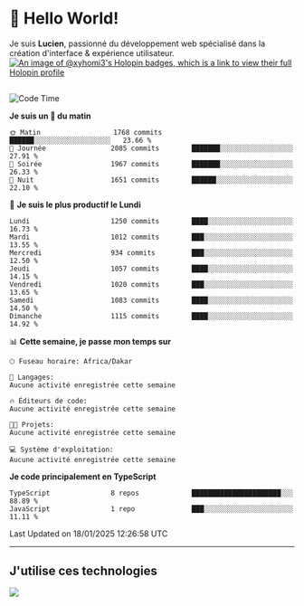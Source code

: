 # 👋 Hello World!

Je suis **Lucien**, passionné du développement web spécialisé dans la création d'interface & expérience utilisateur.
[![An image of @xyhomi3's Holopin badges, which is a link to view their full Holopin profile](https://holopin.me/xyhomi3)](https://holopin.io/@xyhomi3)

##

<!--START_SECTION:waka-->
![Code Time](http://img.shields.io/badge/Code%20Time-2%2C834%20hrs%2050%20mins-blue)

**Je suis un 🐤 du matin** 

```text
🌞 Matin                  1768 commits        ██████░░░░░░░░░░░░░░░░░░░   23.66 % 
🌆 Journée                2085 commits        ███████░░░░░░░░░░░░░░░░░░   27.91 % 
🌃 Soirée                 1967 commits        ███████░░░░░░░░░░░░░░░░░░   26.33 % 
🌙 Nuit                   1651 commits        ██████░░░░░░░░░░░░░░░░░░░   22.10 % 
```
📅 **Je suis le plus productif le Lundi** 

```text
Lundi                    1250 commits        ████░░░░░░░░░░░░░░░░░░░░░   16.73 % 
Mardi                    1012 commits        ███░░░░░░░░░░░░░░░░░░░░░░   13.55 % 
Mercredi                 934 commits         ███░░░░░░░░░░░░░░░░░░░░░░   12.50 % 
Jeudi                    1057 commits        ████░░░░░░░░░░░░░░░░░░░░░   14.15 % 
Vendredi                 1020 commits        ███░░░░░░░░░░░░░░░░░░░░░░   13.65 % 
Samedi                   1083 commits        ████░░░░░░░░░░░░░░░░░░░░░   14.50 % 
Dimanche                 1115 commits        ████░░░░░░░░░░░░░░░░░░░░░   14.92 % 
```


📊 **Cette semaine, je passe mon temps sur** 

```text
🕑︎ Fuseau horaire: Africa/Dakar

💬 Langages: 
Aucune activité enregistrée cette semaine

🔥 Éditeurs de code: 
Aucune activité enregistrée cette semaine

🐱‍💻 Projets: 
Aucune activité enregistrée cette semaine

💻 Système d'exploitation: 
Aucune activité enregistrée cette semaine
```

**Je code principalement en TypeScript** 

```text
TypeScript               8 repos             ██████████████████████░░░   88.89 % 
JavaScript               1 repo              ███░░░░░░░░░░░░░░░░░░░░░░   11.11 % 
```




 Last Updated on 18/01/2025 12:26:58 UTC
<!--END_SECTION:waka-->
---

## J'utilise ces technologies

<p align="left">
  <a href="https://skillicons.dev">
    <img src="https://skillicons.dev/icons?i=ts,js,md,scss,tailwind,react,docker,express,astro,vite,nextjs,vercel,figma,ableton" />
  </a>
</p>

